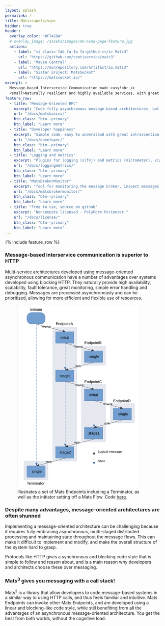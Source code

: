 ```yaml
---
layout: splash
permalink: /
title: Mats<sup>3</sup>
hidden: true
header:
  overlay_color: "#F7420A"
  # overlay_image: /assets/images/mm-home-page-feature.jpg
  actions:
    - label: "<i class='fab fa-fw fa-github'></i> Mats3"
      url: "https://github.com/centiservice/mats3"
    - label: "Maven Central"
      url: "https://mvnrepository.com/artifact/io.mats3"
    - label: "Sister project: MatsSocket"
      url: "https://matssocket.io/"
excerpt: >
  Message-based Interservice Communication made easy!<br />
  <small>Naturally resilient and highly available services, with great DevX and OpsX</small>
feature_row:
  - title: "Message-Oriented RPC"
    excerpt: "Code fully asynchronous message-based architectures, but reason like blocking RPC."
    url: "/docs/matsbasics/"
    btn_class: "btn--primary"
    btn_label: "Learn more"
  - title: "Developer happiness"
    excerpt: "Simple code, easy to understand with great introspection, painless debugging."
    url: "/docs/developer/"
    btn_class: "btn--primary"
    btn_label: "Learn more"
  - title: "Logging and metrics"
    excerpt: "Plugins for logging (slf4j) and metrics (micrometer), via Mats Interceptor API."
    url: "/docs/loggingmetrics/"
    btn_class: "btn--primary"
    btn_label: "Learn more"
  - title: "MatsBrokerMonitor"
    excerpt: "Tool for monitoring the message broker, inspect messages and reissue DLQs."
    url: "/docs/matsbrokermonitor/"
    btn_class: "btn--primary"
    btn_label: "Learn more"
  - title: "Free to use, source on github"
    excerpt: "Noncompete licensed - PolyForm Perimeter."
    url: "/docs/license/"
    btn_class: "btn--primary"
    btn_label: "Learn more"      
---
```


{% include feature_row %}


### Message-based interservice communication is superior to HTTP

Multi-service architectures developed using message-oriented asynchronous communication have a number of advantages over
systems developed using blocking HTTP. They naturally provide high availability, scalability, fault tolerance, great
monitoring, simple error handling and debugging. Messages are processed asynchronously and can be prioritized, allowing
for more efficient and flexible use of resources.

<figure class="align-center" style="max-width: 400px">
  <img src="assets/images/StandardExampleMatsFlow-halfsize-pagescaled.svg" alt="Standard Example Mats Flow">
  <figcaption>Illustrates a set of Mats Endpoints including a Terminator, as well as the initiator setting off a
  Mats Flow. Code <a href="https://github.com/centiservice/mats3/blob/main/mats-api-test/src/test/java/io/mats3/api_test/stdexampleflow/Test_StandardExampleMatsFlow.java">here</a>.</figcaption>
</figure>


### Despite many advantages, message-oriented architectures are often shunned

Implementing a message-oriented architecture can be challenging because it requires fully embracing asynchronous,
multi-staged distributed processing and maintaining state throughout the message flows. This can make it difficult to
implement and modify, and make the overall structure of the system hard to grasp.

Protocols like HTTP gives a synchronous and blocking code style that is simple to follow and reason about, and is a main
reason why developers and architects choose these over messaging.

### Mats<sup>3</sup> gives you messaging with a call stack!

Mats<sup>3</sup> is a library that allow developers to code message-based systems in a similar way to using HTTP calls,
and thus feels familiar and intuitive. Mats Endpoints can invoke other Mats Endpoints, and are developed using a linear
and blocking-like code style, while still benefiting from all the advantages of an asynchronous message-oriented
architecture. You get the best from both worlds, without the cognitive load.

